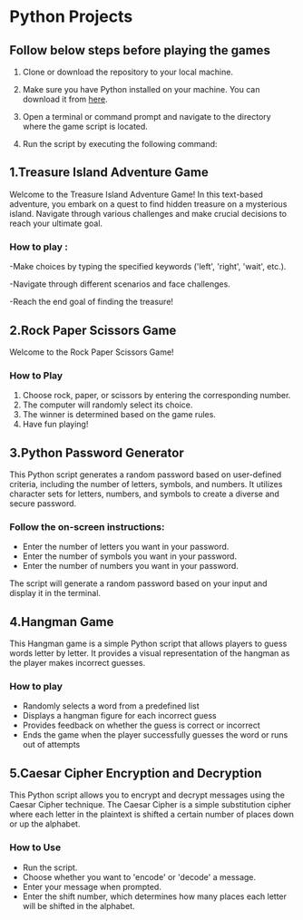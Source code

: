 # Python Projects

## Follow below steps before playing the games

1. Clone or download the repository to your local machine.

2. Make sure you have Python installed on your machine. You can download it from [here](https://www.python.org/downloads/).

3. Open a terminal or command prompt and navigate to the directory where the game script is located.

4. Run the script by executing the following command:

## 1.Treasure Island Adventure Game

Welcome to the Treasure Island Adventure Game! In this text-based adventure, you embark on a quest to find hidden treasure on a mysterious island. Navigate through various challenges and make crucial decisions to reach your ultimate goal.


### How to play :

-Make choices by typing the specified keywords ('left', 'right', 'wait', etc.).

-Navigate through different scenarios and face challenges.

-Reach the end goal of finding the treasure!


## 2.Rock Paper Scissors Game

Welcome to the Rock Paper Scissors Game!

### How to Play

1. Choose rock, paper, or scissors by entering the corresponding number.
2. The computer will randomly select its choice.
3. The winner is determined based on the game rules.
4. Have fun playing!


## 3.Python Password Generator

This Python script generates a random password based on user-defined criteria, including the number of letters, symbols, and numbers. It utilizes character sets for letters, numbers, and symbols to create a diverse and secure password.


### Follow the on-screen instructions:

- Enter the number of letters you want in your password.
- Enter the number of symbols you want in your password.
- Enter the number of numbers you want in your password.

The script will generate a random password based on your input and display it in the terminal.

## 4.Hangman Game

This Hangman game is a simple Python script that allows players to guess words letter by letter. It provides a visual representation of the hangman as the player makes incorrect guesses.

### How to play

- Randomly selects a word from a predefined list
- Displays a hangman figure for each incorrect guess
- Provides feedback on whether the guess is correct or incorrect
- Ends the game when the player successfully guesses the word or runs out of attempts


## 5.Caesar Cipher Encryption and Decryption
This Python script allows you to encrypt and decrypt messages using the Caesar Cipher technique. The Caesar Cipher is a simple substitution cipher where each letter in the plaintext is shifted a certain number of places down or up the alphabet.

### How to Use

- Run the script.
- Choose whether you want to 'encode' or 'decode' a message.
- Enter your message when prompted.
- Enter the shift number, which determines how many places each letter will be shifted in the alphabet.


